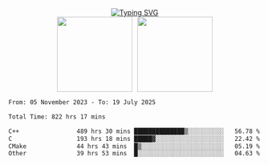 <!--START_SECTION:console-->
<div align="center">
  <a href="https://git.io/typing-svg">
    <img src="https://readme-typing-svg.demolab.com/?lines=Hello+There+!;Happy+Coding+!&size=28&color=0F62FE&center=true&font=Fira+Code" alt="Typing SVG" />
  </a>
</div>
<!--END_SECTION:console-->

<div align="center" style="display: flex; justify-content: center; gap: 10px; flex-wrap: wrap;">
  <img 
    src="https://github-readme-stats.vercel.app/api?username=gotorion&hide_title=true&hide_border=true&show_icons=true&line_height=21&text_color=000&icon_color=000&bg_color=0,ea6161,ffc64d,fffc4d,52fa5a&theme=graywhite" 
    height="150"
  />
  <img 
    src="https://github-readme-stats.vercel.app/api/top-langs/?username=gotorion&hide_title=true&hide_border=true&layout=compact&langs_count=6&text_color=000&icon_color=fff&bg_color=0,52fa5a,4dfcff,c64dff&theme=graywhite" 
    height="150"
  />
</div>
<!--START_SECTION:waka-->

```txt
From: 05 November 2023 - To: 19 July 2025

Total Time: 822 hrs 17 mins

C++                489 hrs 30 mins ██████████████▒░░░░░░░░░░   56.78 %
C                  193 hrs 18 mins █████▓░░░░░░░░░░░░░░░░░░░   22.42 %
CMake              44 hrs 43 mins  █▒░░░░░░░░░░░░░░░░░░░░░░░   05.19 %
Other              39 hrs 53 mins  █░░░░░░░░░░░░░░░░░░░░░░░░   04.63 %
```

<!--END_SECTION:waka-->

